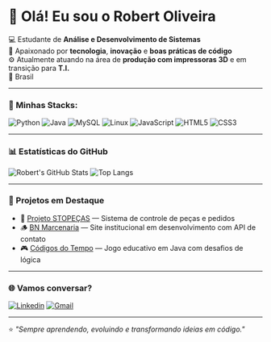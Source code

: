 # 👋 Olá! Eu sou o Robert Oliveira  

💻 Estudante de **Análise e Desenvolvimento de Sistemas**  
🚀 Apaixonado por **tecnologia**, **inovação** e **boas práticas de código**  
⚙️ Atualmente atuando na área de **produção com impressoras 3D** e em transição para **T.I.**  
📍 Brasil  

---

### 🧠 Minhas Stacks:
![Python](https://img.shields.io/badge/Python-3776AB?style=for-the-badge&logo=python&logoColor=white)
![Java](https://img.shields.io/badge/Java-ED8B00?style=for-the-badge&logo=openjdk&logoColor=white)
![MySQL](https://img.shields.io/badge/MySQL-4479A1?style=for-the-badge&logo=mysql&logoColor=white)
![Linux](https://img.shields.io/badge/Linux-FCC624?style=for-the-badge&logo=linux&logoColor=black)
![JavaScript](https://img.shields.io/badge/JavaScript-F7DF1E?style=for-the-badge&logo=javascript&logoColor=black)
![HTML5](https://img.shields.io/badge/HTML5-E34F26?style=for-the-badge&logo=html5&logoColor=white)
![CSS3](https://img.shields.io/badge/CSS3-1572B6?style=for-the-badge&logo=css3&logoColor=white)

---

### 📊 Estatísticas do GitHub
![Robert's GitHub Stats](https://github-readme-stats.vercel.app/api?username=RobertOliveira&show_icons=true&theme=tokyonight)
![Top Langs](https://github-readme-stats.vercel.app/api/top-langs/?username=RobertOliveira&layout=compact&theme=tokyonight)

---

### 🧩 Projetos em Destaque
- 🧱 [Projeto STOPEÇAS](#) — Sistema de controle de peças e pedidos  
- 🪵 [BN Marcenaria](#) — Site institucional em desenvolvimento com API de contato  
- 🎮 [Códigos do Tempo](#) — Jogo educativo em Java com desafios de lógica  

---

### 🌐 Vamos conversar?
[![Linkedin]([https://img.shields.io/badge/LinkedIn-0077B5?style=for-the-badge&logo=linkedin&logoColor=white)](https://www.linkedin.com/in/seu-usuario](https://www.linkedin.com/in/robert-oliveira-a7389532a/))
[![Gmail](https://img.shields.io/badge/Gmail-EA4335?style=for-the-badge&logo=gmail&logoColor=white)](mailto:robinho_root@hotmail.com)

---

⭐ *"Sempre aprendendo, evoluindo e transformando ideias em código."*
